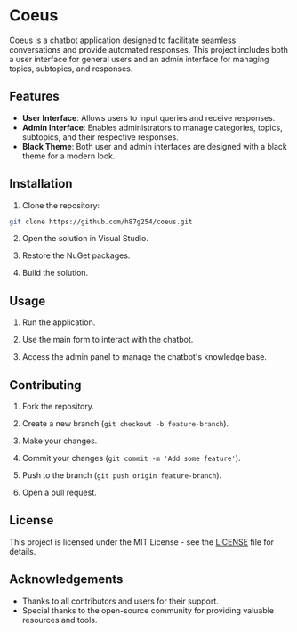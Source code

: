 # Coeus

Coeus is a chatbot application designed to facilitate seamless conversations and provide automated responses. This project includes both a user interface for general users and an admin interface for managing topics, subtopics, and responses.

## Features

- **User Interface**: Allows users to input queries and receive responses.
- **Admin Interface**: Enables administrators to manage categories, topics, subtopics, and their respective responses.
- **Black Theme**: Both user and admin interfaces are designed with a black theme for a modern look.

## Installation

1. Clone the repository:

```bash
git clone https://github.com/h87g254/coeus.git
```

2. Open the solution in Visual Studio.

3. Restore the NuGet packages.

4. Build the solution.

## Usage

1. Run the application.

2. Use the main form to interact with the chatbot.

3. Access the admin panel to manage the chatbot's knowledge base.

## Contributing

1. Fork the repository.

2. Create a new branch (`git checkout -b feature-branch`).

3. Make your changes.

4. Commit your changes (`git commit -m 'Add some feature'`).

5. Push to the branch (`git push origin feature-branch`).

6. Open a pull request.

## License

This project is licensed under the MIT License - see the [LICENSE](LICENSE) file for details.

## Acknowledgements

- Thanks to all contributors and users for their support.
- Special thanks to the open-source community for providing valuable resources and tools.
